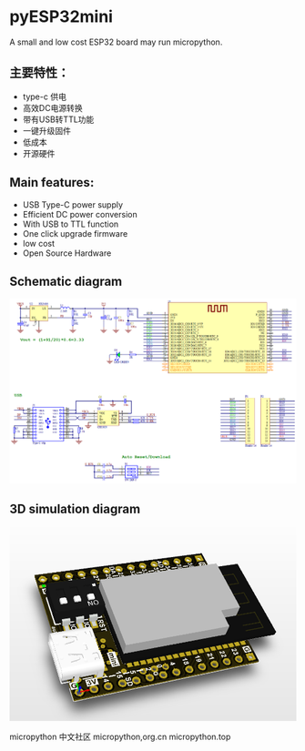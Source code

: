 # pyESP32mini
A small and low cost ESP32 board may run micropython. 

## 主要特性：
- type-c 供电
- 高效DC电源转换
- 带有USB转TTL功能
- 一键升级固件
- 低成本
- 开源硬件

## Main features:

- USB Type-C power supply
- Efficient DC power conversion
- With USB to TTL function
- One click upgrade firmware
- low cost
- Open Source Hardware

## Schematic diagram

![](sch.png)

## 3D simulation diagram 

![](3d.png)



micropython 中文社区
micropython,org.cn
micropython.top
